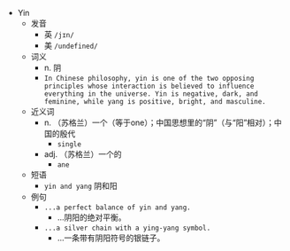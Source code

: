 - Yin
  - 发音
    - 英 `/jɪn/`
    - 美 `/undefined/`
  - 词义
    - n. 阴
    - `In Chinese philosophy, yin is one of the two opposing principles whose interaction is believed to influence everything in the universe. Yin is negative, dark, and feminine, while yang is positive, bright, and masculine. `
  - 近义词
    - n. （苏格兰）一个（等于one）；中国思想里的“阴”（与“阳”相对）；中国的殷代
      - `single`
    - adj. （苏格兰）一个的
      - `ane`
  - 短语
    - `yin and yang` 阴和阳 
  - 例句
    - `...a perfect balance of yin and yang.`
      - ...阴阳的绝对平衡。
    - `...a silver chain with a ying-yang symbol.`
      - ...一条带有阴阳符号的银链子。


